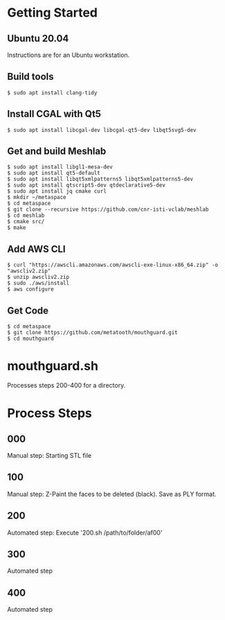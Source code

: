 # Getting Started

## Ubuntu 20.04

Instructions are for an Ubuntu workstation.

## Build tools

```
$ sudo apt install clang-tidy
```

## Install CGAL with Qt5

```
$ sudo apt install libcgal-dev libcgal-qt5-dev libqt5svg5-dev
```

## Get and build Meshlab

```
$ sudo apt install libgl1-mesa-dev
$ sudo apt install qt5-default
$ sudo apt install libqt5xmlpatterns5 libqt5xmlpatterns5-dev
$ sudo apt install qtscript5-dev qtdeclarative5-dev
$ sudo apt install jq cmake curl
$ mkdir ~/metaspace
$ cd metaspace
$ git clone --recursive https://github.com/cnr-isti-vclab/meshlab
$ cd meshlab
$ cmake src/
$ make
```

## Add AWS CLI

```
$ curl "https://awscli.amazonaws.com/awscli-exe-linux-x86_64.zip" -o "awscliv2.zip"
$ unzip awscliv2.zip
$ sudo ./aws/install
$ aws configure
```

## Get Code

```
$ cd metaspace
$ git clone https://github.com/metatooth/mouthguard.git
$ cd mouthguard
```

# mouthguard.sh

Processes steps 200-400 for a directory.

# Process Steps

## 000

Manual step: Starting STL file

## 100

Manual step: Z-Paint the faces to be deleted (black). Save as PLY format.

## 200

Automated step: Execute '200.sh /path/to/folder/af00'

## 300

Automated step

## 400

Automated step
